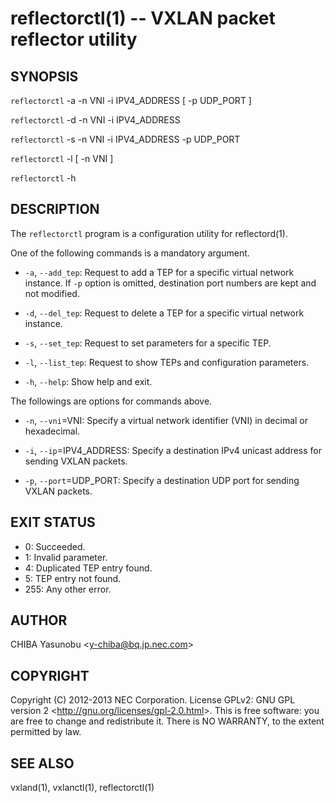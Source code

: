 reflectorctl(1) -- VXLAN packet reflector utility
=================================================

## SYNOPSIS

`reflectorctl` -a -n VNI -i IPV4_ADDRESS [ -p UDP_PORT ]

`reflectorctl` -d -n VNI -i IPV4_ADDRESS

`reflectorctl` -s -n VNI -i IPV4_ADDRESS -p UDP_PORT

`reflectorctl` -l [ -n VNI ]

`reflectorctl` -h

## DESCRIPTION

The `reflectorctl` program is a configuration utility for reflectord(1).

One of the following commands is a mandatory argument.

  * `-a`, `--add_tep`:
    Request to add a TEP for a specific virtual network instance.
    If `-p` option is omitted, destination port numbers are kept and
    not modified.

  * `-d`, `--del_tep`:
    Request to delete a TEP for a specific virtual network instance.

  * `-s`, `--set_tep`:
    Request to set parameters for a specific TEP.

  * `-l`, `--list_tep`:
    Request to show TEPs and configuration parameters.

  * `-h`, `--help`:
    Show help and exit.

The followings are options for commands above.

  * `-n`, `--vni`=VNI:
    Specify a virtual network identifier (VNI) in decimal or
    hexadecimal.

  * `-i`, `--ip`=IPV4_ADDRESS:
    Specify a destination IPv4 unicast address for sending VXLAN
    packets.

  * `-p`, `--port`=UDP_PORT:
    Specify a destination UDP port for sending VXLAN packets.

## EXIT STATUS

  * 0: Succeeded.
  * 1: Invalid parameter.
  * 4: Duplicated TEP entry found.
  * 5: TEP entry not found.
  * 255: Any other error.

## AUTHOR

CHIBA Yasunobu &lt;y-chiba@bq.jp.nec.com&gt;

## COPYRIGHT

Copyright (C) 2012-2013 NEC Corporation. License GPLv2: GNU GPL version 2
&lt;http://gnu.org/licenses/gpl-2.0.html&gt;. This is free software: you are
free to change and redistribute it. There is NO WARRANTY, to the extent
permitted by law.

## SEE ALSO

vxland(1), vxlanctl(1), reflectorctl(1)
